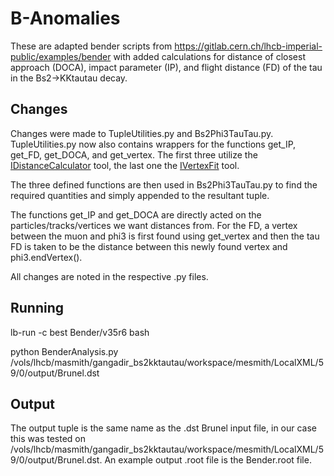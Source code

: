 # B-Anomalies

These are adapted bender scripts from https://gitlab.cern.ch/lhcb-imperial-public/examples/bender with added calculations for distance of closest approach (DOCA), impact parameter (IP), and flight distance (FD) of the tau in the Bs2->KKtautau decay. 

## Changes

Changes were made to TupleUtilities.py and Bs2Phi3TauTau.py. TupleUtilities.py now also contains wrappers for the functions get_IP, get_FD, get_DOCA, and get_vertex. The first three utilize the [IDistanceCalculator](https://gitlab.cern.ch/lhcb/Phys/blob/2dd7d41d845627ea82e5b5262014bce22c3a2597/Phys/DaVinciInterfaces/Kernel/IDistanceCalculator.h) tool, the last one the [IVertexFit](https://gitlab.cern.ch/lhcb/Phys/blob/2dd7d41d845627ea82e5b5262014bce22c3a2597/Phys/DaVinciInterfaces/Kernel/IVertexFit.h) tool.

The three defined functions are then used in Bs2Phi3TauTau.py to find the required quantities and simply appended to the resultant tuple.

The functions get_IP and get_DOCA are directly acted on the particles/tracks/vertices we want distances from. For the FD, a vertex between the muon and phi3 is first found using get_vertex and then the tau FD is taken to be the distance between this newly found vertex and phi3.endVertex(). 

All changes are noted in the respective .py files.

## Running

lb-run -c best Bender/v35r6 bash

python BenderAnalysis.py /vols/lhcb/masmith/gangadir_bs2kktautau/workspace/mesmith/LocalXML/59/0/output/Brunel.dst

## Output

The output tuple is the same name as the .dst Brunel input file, in our case this was tested on /vols/lhcb/masmith/gangadir_bs2kktautau/workspace/mesmith/LocalXML/59/0/output/Brunel.dst. An example output .root file is the Bender.root file.

